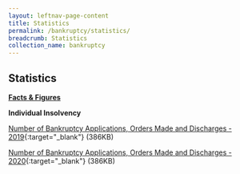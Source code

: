 ```yaml
---
layout: leftnav-page-content
title: Statistics
permalink: /bankruptcy/statistics/
breadcrumb: Statistics
collection_name: bankruptcy
---
```


Statistics
---

<u><b>Facts & Figures</b></u>

**Individual Insolvency**

[Number of Bankruptcy Applications, Orders Made and Discharges - 2019](/files/NumberofBankruptcyApplicationsOrdersMadeandDischarges(December19).pdf/){:target="_blank"} (386KB)

[Number of Bankruptcy Applications, Orders Made and Discharges - 2020](/files/NumberofBankruptcyApplicationsOrdersMadeandDischarges(March2020).pdf/){:target="_blank"} (386KB)
